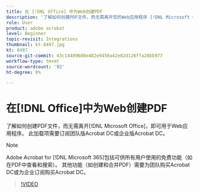 ```yaml
---
title: 在 [!DNL Office] 中为Web创建PDF
description: '了解如何创建PDF文件，而无需离开您的Web应用程序 [!DNL Microsoft Office] '
role: User
product: adobe acrobat
level: Beginner
topic-revisit: Integrations
thumbnail: kt-8497.jpg
kt: 8497
source-git-commit: 43c14489680e482e9450a42e82d126ffa28bb977
workflow-type: tm+mt
source-wordcount: '92'
ht-degree: 0%

---
```


# 在[!DNL Office]中为Web创建PDF

了解如何创建PDF文件，而无需离开[!DNL Microsoft Office]，即可用于Web应用程序。 此加载项需要订阅团队版Acrobat DC或企业版Acrobat DC。

>[!NOTE]
>
>Adobe Acrobat for [!DNL Microsoft 365]包括可供所有用户使用的免费功能（如在PDF中查看和搜索）。 其他功能（如创建和合并PDF）需要为团队购买Acrobat DC或为企业订阅购买Acrobat DC。

>[!VIDEO](https://video.tv.adobe.com/v/337482?hidetitle=true)